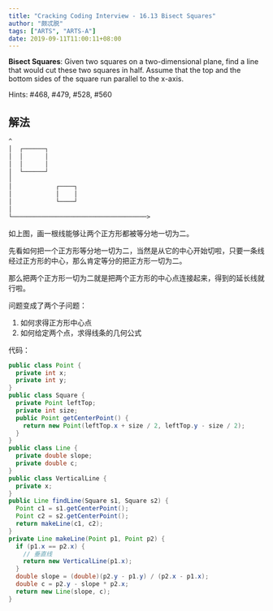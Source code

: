 ```yaml
---
title: "Cracking Coding Interview - 16.13 Bisect Squares"
author: "颇忒脱"
tags: ["ARTS", "ARTS-A"]
date: 2019-09-11T11:00:11+08:00
---
```


<!--more-->

**Bisect Squares**: Given two squares on a two-dimensional plane, find a line that would cut these two squares in half. Assume that the top and the bottom sides of the square run parallel to the x-axis.

Hints: #468, #479, #528, #560

## 解法

```txt
^
│  ┌──────┐
│  │      │
│  │      │
│  └──────┘
│
│            ┌────┐
│            │    │
│            └────┘
│
└─────────────────────────────────────>
```

如上图，画一根线能够让两个正方形都被等分地一切为二。

先看如何把一个正方形等分地一切为二，当然是从它的中心开始切啦，只要一条线经过正方形的中心，那么肯定等分的把正方形一切为二。

那么把两个正方形一切为二就是把两个正方形的中心点连接起来，得到的延长线就行啦。

问题变成了两个子问题：

1. 如何求得正方形中心点
2. 如何给定两个点，求得线条的几何公式

代码：

```java
public class Point {
  private int x;
  private int y;
}
public class Square {
  private Point leftTop;
  private int size;
  public Point getCenterPoint() {
    return new Point(leftTop.x + size / 2, leftTop.y - size / 2);
  }
}
public class Line {
  private double slope;
  private double c;
}
public class VerticalLine {
  private x;
}
public Line findLine(Square s1, Square s2) {
  Point c1 = s1.getCenterPoint();
  Point c2 = s2.getCenterPoint();
  return makeLine(c1, c2);
}
private Line makeLine(Point p1, Point p2) {
  if (p1.x == p2.x) {
    // 垂直线
    return new VerticalLine(p1.x);
  }
  double slope = (double)(p2.y - p1.y) / (p2.x - p1.x);
  double c = p2.y - slope * p2.x;
  return new Line(slope, c);
}
```

